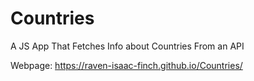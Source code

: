 # Countries
A JS App That Fetches Info about Countries From an API

Webpage: https://raven-isaac-finch.github.io/Countries/


